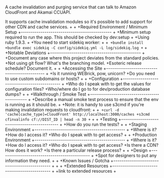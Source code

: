 A cache invalidation and purging service that can talk to Amazon CloudFront and Akamai CCUAPI.  
 
 It supports cache invalidation modules so it's possible to add support for other CDN and cache services.
+
+
+Required Environment / Minimum Setup
+----------------------------------------------
+
+Minimum setup required to run the app. This should be checked by dev:setup
+
+Using ruby 1.9.3.
+
+You need to start sidekiq worker:
+
+```
+bundle install
+bundle exec sidekiq -C config/sidekiq.yml -L log/sidekiq.log
+```
+
+Notable Deviations
+----------------------------------------------
+
+Document any case where this project deviates from the standard policies.
+Not using git flow? What's the branching model.
+Esoteric release schedule? Document it.
+
+
+Accessing the Site
+----------------------------------------------
+
+Is it running WEBrick, pow, unicorn?
+Do you need to use custom subdomains or hosts?
+
+
+Configuration
+----------------------------------------------
+
+Who do I speak with to get the values for configuration files?
+Who/where do I go to for dev/production database dumps?
+
+
+Walkthrough / Smoke Test
+----------------------------------------------
+
+Describe a manual smoke test process to ensure that the env is running as it should be.
+
+Note: it is handy to use s3cmd if you're making invalidation requests to cloudfront:
+
+```
+curl -d 'cache[cache_type]=CloudFront' http://localhost:3000/caches
+s3cmd cfinvalinfo cf://DIST_ID | head -n 30
+```
+
+
+Testing
+----------------------------------------------
+
+How do you run the tests?
+
+
+Staging Environment
+----------------------------------------------
+
+Where is it?
+How do I access it?
+Who do I speak with to get access?
+
+
+Production Environment
+----------------------------------------------
+
+Where is it?
+How do I access it?
+Who do I speak with to get access?
+Is there a CDN? How does it work?
+Is there a particular release process?
+
+
+Design
+----------------------------------------------
+
+Spot for designers to put any information they need.
+
+
+Known Issues / Gotcha
+----------------------------------------------
+
+
+
+Extended Resources
+----------------------------------------------
+
+link to extended resources
+